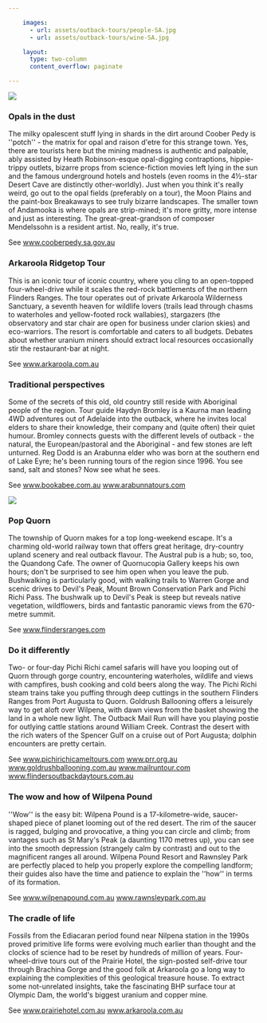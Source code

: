 ```yaml
---

    images:
      - url: assets/outback-tours/people-SA.jpg
      - url: assets/outback-tours/wine-SA.jpg

    layout:
      type: two-column
      content_overflow: paginate

---
```


<img src="assets/outback-tours/people-SA.jpg" data-media-id="images:1">

### Opals in the dust
The milky opalescent stuff lying in shards in the dirt around Coober Pedy is ''potch'' - the matrix for opal and raison d'etre for this strange town. Yes, there are tourists here but the mining madness is authentic and palpable, ably assisted by Heath Robinson-esque opal-digging contraptions, hippie-trippy outlets, bizarre props from science-fiction movies left lying in the sun and the famous underground hotels and hostels (even rooms in the 4½-star Desert Cave are distinctly other-worldly). Just when you think it's really weird, go out to the opal fields (preferably on a tour), the Moon Plains and the paint-box Breakaways to see truly bizarre landscapes. The smaller town of Andamooka is where opals are strip-mined; it's more gritty, more intense and just as interesting. The great-great-grandson of composer Mendelssohn is a resident artist. No, really, it's true.

<p class="links">
  See <a href="http://www.cooberpedy.sa.gov.au" target="_blank">www.cooberpedy.sa.gov.au</a>
</p>

### Arkaroola Ridgetop Tour
This is an iconic tour of iconic country, where you cling to an open-topped four-wheel-drive while it scales the red-rock battlements of the northern Flinders Ranges. The tour operates out of private Arkaroola Wilderness Sanctuary, a seventh heaven for wildlife lovers (trails lead through chasms to waterholes and yellow-footed rock wallabies), stargazers (the observatory and star chair are open for business under clarion skies) and eco-warriors. The resort is comfortable and caters to all budgets. Debates about whether uranium miners should extract local resources occasionally stir the restaurant-bar at night.

<p class="links">
  See <a href="http://www.arkaroola.com.au" target="_blank">www.arkaroola.com.au</a>
</p>


### Traditional perspectives
Some of the secrets of this old, old country still reside with Aboriginal people of the region. Tour guide Haydyn Bromley is a Kaurna man leading 4WD adventures out of Adelaide into the outback, where he invites local elders to share their knowledge, their company and (quite often) their quiet humour. Bromley connects guests with the different levels of outback - the natural, the European/pastoral and the Aboriginal - and few stones are left unturned. Reg Dodd is an Arabunna elder who was born at the southern end of Lake Eyre; he's been running tours of the region since 1996. You see sand, salt and stones? Now see what he sees.

<p class="links">
  See <a href="http://www.bookabee.com.au" target="_blank">www.bookabee.com.au</a> <a href="http://www.arabunnatours.com" target="_blank">www.arabunnatours.com</a>
</p>


<img src="assets/outback-tours/wine-SA.jpg" data-media-id="images:2">

### Pop Quorn
The township of Quorn makes for a top long-weekend escape. It's a charming old-world railway town that offers great heritage, dry-country upland scenery and real outback flavour. The Austral pub is a hub; so, too, the Quandong Cafe. The owner of Quornucopia Gallery keeps his own hours; don't be surprised to see him open when you leave the pub. Bushwalking is particularly good, with walking trails to Warren Gorge and scenic drives to Devil's Peak, Mount Brown Conservation Park and Pichi Richi Pass. The bushwalk up to Devil's Peak is steep but reveals native vegetation, wildflowers, birds and fantastic panoramic views from the 670-metre summit.

<p class="links">
  See <a href="http://www.flindersranges.com" target="_blank">www.flindersranges.com</a>
</p>

### Do it differently
Two- or four-day Pichi Richi camel safaris will have you looping out of Quorn through gorge country, encountering waterholes, wildlife and views with campfires, bush cooking and cold beers along the way. The Pichi Richi steam trains take you puffing through deep cuttings in the southern Flinders Ranges from Port Augusta to Quorn. Goldrush Ballooning offers a leisurely way to get aloft over Wilpena, with dawn views from the basket showing the land in a whole new light. The Outback Mail Run will have you playing postie for outlying cattle stations around William Creek. Contrast the desert with the rich waters of the Spencer Gulf on a cruise out of Port Augusta; dolphin encounters are pretty certain.

<p class="links">
  See <a href="http://www.pichirichicameltours.com" target="_blank">www.pichirichicameltours.com</a>
  <a href="http://www.prr.org.au" target="_blank">www.prr.org.au</a>
  <a href="http://www.goldrushballooning.com.au" target="_blank">www.goldrushballooning.com.au</a>
  <a href="http://www.mailruntour.com" target="_blank">www.mailruntour.com</a>
  <a href="http://www.flindersoutbackdaytours.com.au" target="_blank">www.flindersoutbackdaytours.com.au</a>
</p>


### The wow and how of Wilpena Pound
''Wow'' is the easy bit: Wilpena Pound is a 17-kilometre-wide, saucer-shaped piece of planet looming out of the red desert. The rim of the saucer is ragged, bulging and provocative, a thing you can circle and climb; from vantages such as St Mary's Peak (a daunting 1170 metres up), you can see into the smooth depression (strangely calm by contrast) and out to the magnificent ranges all around. Wilpena Pound Resort and Rawnsley Park are perfectly placed to help you properly explore the compelling landform; their guides also have the time and patience to explain the ''how'' in terms of its formation.

<p class="links">
  See <a href="http://www.wilpenapound.com.au" target="_blank">www.wilpenapound.com.au</a>
  <a href="http://www.rawnsleypark.com.au" target="_blank">www.rawnsleypark.com.au</a>
</p>

### The cradle of life
Fossils from the Ediacaran period found near Nilpena station in the 1990s proved primitive life forms were evolving much earlier than thought and the clocks of science had to be reset by hundreds of million of years. Four-wheel-drive tours out of the Prairie Hotel, the sign-posted self-drive tour through Brachina Gorge and the good folk at Arkaroola go a long way to explaining the complexities of this geological treasure house. To extract some not-unrelated insights, take the fascinating BHP surface tour at Olympic Dam, the world's biggest uranium and copper mine.

<p class="links">
  See <a href="http://www.prairiehotel.com.au" target="_blank">www.prairiehotel.com.au</a>
  <a href="http://www.arkaroola.com.au" target="_blank">www.arkaroola.com.au</a>
</p>
